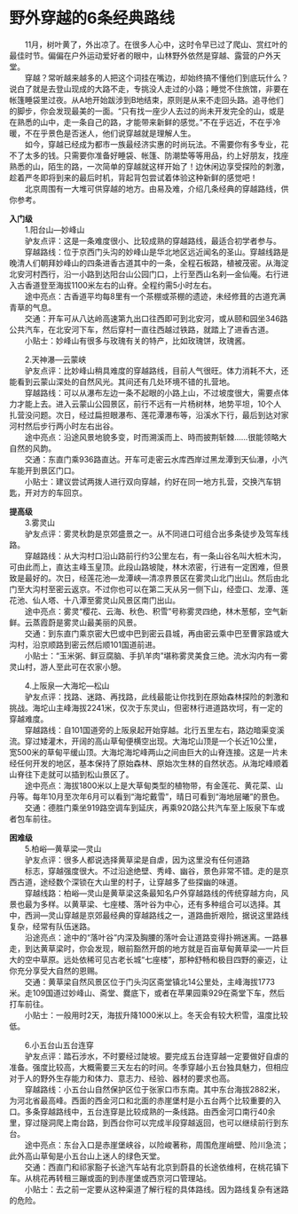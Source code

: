 # 野外穿越的6条经典路线  

&emsp;&emsp;11月，树叶黄了，外出凉了。在很多人心中，这时令早已过了爬山、赏红叶的最佳时节。偏偏在户外运动爱好者的眼中，山林野外依然是穿越、露营的户外天堂。  
&emsp;&emsp;穿越？常听越来越多的人把这个词挂在嘴边，却始终搞不懂他们到底玩什么？说白了就是去登山现成的大路不走，专挑没人走过的小路；睡觉不住旅馆，非要在帐篷睡袋里过夜。从A地开始跋涉到B地结束，原则是从来不走回头路。追寻他们的脚步，你会发现最美的一面。“只有找一座少人去过的尚未开发完全的山，或是在熟悉的山中，走一条自己的路，才能带来新鲜的感觉。”不在乎远近，不在乎冷暖，不在乎景色是否迷人，他们说穿越就是理解人生。  
&emsp;&emsp;如今，穿越已经成为都市一族最经济实惠的时尚玩法。不需要你有多专业，花不了太多的钱。只需要你准备好睡袋、帐篷、防潮垫等等用品，约上好朋友，找座熟悉的山，陌生的路，一次简单的穿越就这样开始了！边休闲边享受探险的刺激，趁着严冬即将到来的最后时机，背起背包尝试着体验这种新鲜的感觉吧！  
&emsp;&emsp;北京周围有一大堆可供穿越的地方。由易及难，介绍几条经典的穿越路线，供你参考。  

**入门级**  
&emsp;&emsp;1.阳台山—妙峰山  
&emsp;&emsp;驴友点评：这是一条难度很小、比较成熟的穿越路线，最适合初学者参与。  
&emsp;&emsp;穿越路线：位于京西门头沟的妙峰山是华北地区远近闻名的圣山。穿越线路是晚清人们朝拜妙峰山的四条进香古道其中的一条，全程石板路，植被茂密。从海淀北安河村西行，沿一小路到达阳台山公园门口，上行至西山名刹—金仙庵。右行进入古香道登至海拔1100米左右的山脊。全程约需5小时左右。  
&emsp;&emsp;途中亮点：古香道平均每8里有一个茶棚或茶棚的遗迹，未经修葺的古道充满青草的气息。  
&emsp;&emsp;交通：开车可从八达岭高速第九出口往西即可到北安河，或从颐和园坐346路公共汽车，在北安河下车，然后穿村一直往西越过铁路，就踏上了进香古道。  
&emsp;&emsp;小贴士：妙峰山有很多与玫瑰有关的特产，比如玫瑰饼，玫瑰酱。  

&emsp;&emsp;2.天神瀑—云蒙峡  
&emsp;&emsp;驴友点评：比妙峰山稍具难度的穿越路线，目前人气很旺。体力消耗不大，还能看到云蒙山深处的自然风光。其间还有几处环境不错的扎营地。  
&emsp;&emsp;穿越路线：可以从瀑布左边一条不起眼的小路上山，不过坡度很大，需要点体力才能上去。进入云蒙山公园景区，前行不远有一片杨树林，地势平坦，10个人扎营没问题。次日，经过扁担眼瀑布、莲花潭瀑布等，沿溪水下行，最后到达对家河村然后步行两小时左右出谷。  
&emsp;&emsp;途中亮点：沿途风景地貌多变，时而溯溪而上、時而披荆斩棘……很能领略大自然的风韵。  
&emsp;&emsp;交通：东直门乘936路直达。开车可走密云水库西岸过黑龙潭到天仙瀑，小汽车能开到景区门口。  
&emsp;&emsp;小贴士：建议尝试两拨人进行双向穿越，约好在同一地方扎营，交换汽车钥匙，开对方的车回京。  

**提高级**  
&emsp;&emsp;3.雾灵山  
&emsp;&emsp;驴友点评：雾灵秋韵是京郊盛景之一。从不同进口可组合出多条徒步及驾车线路。  
&emsp;&emsp;穿越路线：从大沟村口沿山路前行约3公里左右，有一条山谷名叫大桩木沟，可由此而上，直达主峰玉皇顶。此段山路坡陡，林木浓密，行进有一定困难，但景致是最好的。次日，经莲花池—龙潭峡—清凉界景区在雾灵山北门出山。然后由北门至大沟村至密云返京。不过你也可以在第二天从另一侧下山，经壶口、龙潭、莲花池、仙人塔、十八潭至雾灵山风景区南门出山。  
&emsp;&emsp;途中亮点：雾灵“樱花、云海、秋色、积雪”号称雾灵四绝，林木葱郁，空气新鲜。云蒸霞蔚是雾灵山最美丽的风景。  
&emsp;&emsp;交通：到东直门乘京密大巴或中巴到密云县城，再由密云乘中巴至曹家路或大沟村，沿京顺路到密云然后顺101国道前进。  
&emsp;&emsp;小贴士：“玉米粥、鲜豆腐脑、手扒羊肉”堪称雾灵美食三绝。流水沟内有一雾灵山村，游人至此可在农家小憩。  

&emsp;&emsp;4.上阪泉—大海坨—松山  
&emsp;&emsp;驴友点评：找路、迷路、再找路，此线最能让你找到在原始森林探险的刺激和挑战。海坨山主峰海拔2241米，仅次于东灵山，但密林行进道路坎坷，有一定的穿越难度。  
&emsp;&emsp;穿越路线：自101国道旁的上阪泉起开始穿越。北行五里左右，路边暗渠变溪流。穿过矮灌木，开阔的高山草甸便横空出现。大海坨山顶是一个长近10公里，宽500米的草甸平缓山顶。大海坨海坨峰两山之间由巨大的山脊连接。这是一片未经任何开发的地区，基本保持了原始森林、原始次生林的自然状态。从海坨峰顺着山脊往下走就可以插到松山景区了。  
&emsp;&emsp;途中亮点：海拔1800米以上是大草甸类型的植物带，有金莲花、黄花菜、山丹等。每年10月至次年6月可以看到“海坨戴雪”，晴日可看到“海地层曦”的景色。  
&emsp;&emsp;交通：德胜门乘坐919路空调车到延庆，再乘920路公共汽车至上阪泉下车或者包车前往。  

**困难级**  
&emsp;&emsp;5.柏峪—黄草梁—灵山  
&emsp;&emsp;驴友点评：很多人都说选择黄草梁是自虐，因为这里没有任何道路  
&emsp;&emsp;标志，穿越强度很大。不过沿途绝壁、秀峰、幽谷，景色非常不错。走的是京西古道，途经数个深锁在大山里的村子，让穿越多了些探幽的味道。  
&emsp;&emsp;穿越线路：柏峪—灵山是黄草梁这条最知名户外穿越路线的传统穿越方向，风景也最为多样。以黄草梁、七座楼、落叶谷为中心，还有多种组合可以选择。其中，西涧—灵山穿越是京郊最经典的穿越路线之一，道路曲折艰险，据说这里路线复杂，经常有队伍迷路。  
&emsp;&emsp;沿途亮点：途中的“落叶谷”内深及胸腰的落叶会让道路变得扑朔迷离。一路暴走，到达黄草梁时，你会发现，眼前豁然开朗的地方就是百亩草甸黄草梁—一片巨大的空中草原。远处依稀可见古老长城“七座楼”，那种舒畅和极目四野的豪迈，让你充分享受大自然的恩赐。  
&emsp;&emsp;交通：黄草梁自然风景区位于门头沟区斋堂镇北14公里处，主峰海拔1773米。走109国道过妙峰山、斋堂、爨底下，或者在苹果园乘929在斋堂下车，然后打车前往。  
&emsp;&emsp;小贴士：一般用时2天，海拔升降1000米以上。冬天会有较大积雪，温度比较低。  

&emsp;&emsp;6.小五台山五台连穿  
&emsp;&emsp;驴友点评：踏石涉水，不时要经过陡坡。要完成五台连穿越一定要做好自虐的准备。强度比较高，大概需要三天左右的时间。冬季穿越小五台独具魅力，但相应对于人的野外生存能力和体力、意志力、经验、器材的要求也高。  
&emsp;&emsp;穿越路线：小五台山自然保护区位于张家口市东南。其中东台海拔2882米，为河北省最高峰。西面的西金河口和北面的赤崖堡村是小五台两个比较重要的入口。多条穿越路线中，五台连穿是比较成熟的一条线路。由西金河口南行40余里，穿过隧洞爬上南台路，到西台你可以完成半段穿越返回，也可以继续前行到东台。  
&emsp;&emsp;途中亮点：东台入口是赤崖堡峡谷，以险峻著称，周围危崖峭壁、险川急流；此外高山草甸是小五台山上迷人的绿色天堂。  
&emsp;&emsp;交通：西直门和祁家豁子长途汽车站有北京到蔚县的长途依维柯，在桃花镇下车。从桃花再转租三蹦或面的到赤崖堡或西京河口管理站。  
&emsp;&emsp;小贴士：去之前一定要从这种渠道了解行程的具体路线。因为路线复杂有迷路的危险。  
<!-- Last processed: 2025-07-22 03:44:26 -->
